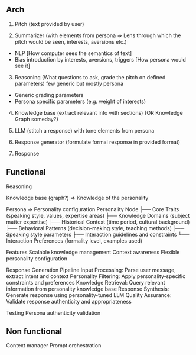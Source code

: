 ## Arch

1. Pitch (text provided by user)

2. Summarizer (with elements from persona => Lens through which the pitch would be seen, interests, aversions etc.)
- NLP [How computer sees the semantics of text]
- Bias introduction by interests, aversions, triggers [How persona would see it]

3. Reasoning (What questions to ask, grade the pitch on defined parameters) few generic but mostly persona
- Generic grading parameters
- Persona specific parameters (e.g. weight of interests)

4. Knowledge base (extract relevant info with sections) {OR Knowledge Graph someday?}

5. LLM (stitch a response) with tone elements from persona

6. Response generator (formulate formal response in provided format)

7. Response


## Functional
Reasoning

Knowledge base (graph?) => Knowledge of the personality


Persona => Personality configuration
Personality Node
├── Core Traits (speaking style, values, expertise areas)
├── Knowledge Domains (subject matter expertise)
├── Historical Context (time period, cultural background)
├── Behavioral Patterns (decision-making style, teaching methods)
├── Speaking style parameters
├── Interaction guidelines and constraints
└── Interaction Preferences (formality level, examples used)


Features
Scalable knowledge management
Context awareness
Flexible personality configuration


Response Generation Pipeline
Input Processing: Parse user message, extract intent and context
Personality Filtering: Apply personality-specific constraints and preferences
Knowledge Retrieval: Query relevant information from personality knowledge base
Response Synthesis: Generate response using personality-tuned LLM
Quality Assurance: Validate response authenticity and appropriateness

Testing
Persona authenticity validation



## Non functional
Context manager
Prompt orchestration